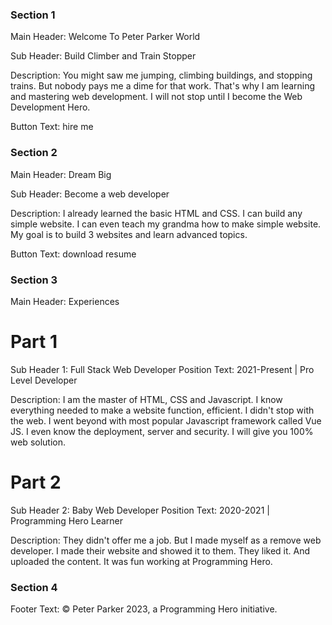 ### Section 1

Main Header: Welcome To Peter Parker World

Sub Header: Build Climber and Train Stopper

Description: You might saw me jumping, climbing buildings, and stopping trains. But nobody pays me a dime for that work. That's why I am learning and mastering web development. I will not stop until I become the Web Development Hero.

Button Text: hire me

### Section 2

Main Header: Dream Big

Sub Header: Become a web developer

Description: I already learned the basic HTML and CSS. I can build any simple website. I can even teach my grandma how to make simple website. My goal is to build 3 websites and learn advanced topics.

Button Text: download resume

### Section 3

Main Header: Experiences

# Part 1

Sub Header 1: Full Stack Web Developer
Position Text: 2021-Present | Pro Level Developer

Description: I am the master of HTML, CSS and Javascript. I know everything needed to make a website function, efficient. I didn't stop with the web. I went beyond with most popular Javascript framework called Vue JS. I even know the deployment, server and security. I will give you 100% web solution.

# Part 2

Sub Header 2: Baby Web Developer
Position Text: 2020-2021 | Programming Hero Learner

Description: They didn't offer me a job. But I made myself as a remove web developer. I made their website and showed it to them. They liked it. And uploaded the content. It was fun working at Programming Hero.

### Section 4

Footer Text: © Peter Parker 2023, a Programming Hero initiative.
